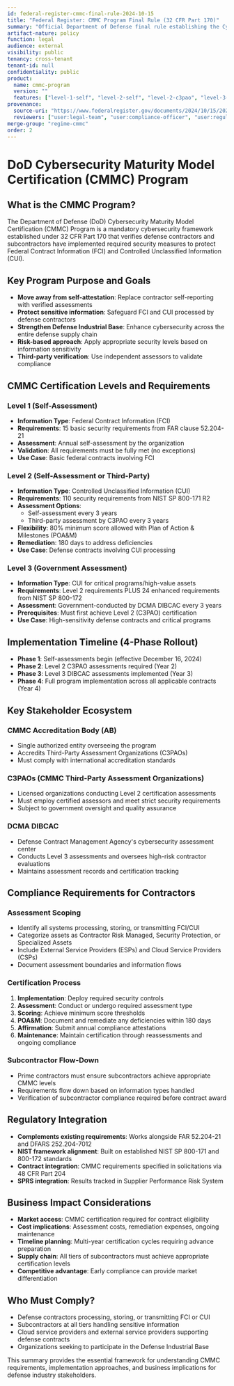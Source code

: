 ```yaml
---
id: federal-register-cmmc-final-rule-2024-10-15
title: "Federal Register: CMMC Program Final Rule (32 CFR Part 170)"
summary: "Official Department of Defense final rule establishing the Cybersecurity Maturity Model Certification (CMMC) Program requirements, effective December 16, 2024"
artifact-nature: policy
function: legal
audience: external
visibility: public
tenancy: cross-tenant
tenant-id: null
confidentiality: public
product:
  name: cmmc-program
  version: ""
  features: ["level-1-self", "level-2-self", "level-2-c3pao", "level-3-dibcac", "fci-protection", "cui-protection", "nist-800-171", "nist-800-172", "assessment-requirements", "poa-m", "affirmation"]
provenance:
  source-uri: "https://www.federalregister.gov/documents/2024/10/15/2024-22905/cybersecurity-maturity-model-certification-cmmc-program"
  reviewers: ["user:legal-team", "user:compliance-officer", "user:regulatory-affairs"]
merge-group: "regime-cmmc"
order: 2
---
```

# DoD Cybersecurity Maturity Model Certification (CMMC) Program

## What is the CMMC Program?

The Department of Defense (DoD) Cybersecurity Maturity Model Certification (CMMC) Program is a mandatory cybersecurity framework established under 32 CFR Part 170 that verifies defense contractors and subcontractors have implemented required security measures to protect Federal Contract Information (FCI) and Controlled Unclassified Information (CUI).

## Key Program Purpose and Goals

- **Move away from self-attestation**: Replace contractor self-reporting with verified assessments
- **Protect sensitive information**: Safeguard FCI and CUI processed by defense contractors
- **Strengthen Defense Industrial Base**: Enhance cybersecurity across the entire defense supply chain
- **Risk-based approach**: Apply appropriate security levels based on information sensitivity
- **Third-party verification**: Use independent assessors to validate compliance

## CMMC Certification Levels and Requirements

### Level 1 (Self-Assessment)

- **Information Type**: Federal Contract Information (FCI)
- **Requirements**: 15 basic security requirements from FAR clause 52.204-21
- **Assessment**: Annual self-assessment by the organization
- **Validation**: All requirements must be fully met (no exceptions)
- **Use Case**: Basic federal contracts involving FCI

### Level 2 (Self-Assessment or Third-Party)

- **Information Type**: Controlled Unclassified Information (CUI)
- **Requirements**: 110 security requirements from NIST SP 800-171 R2
- **Assessment Options**:
  - Self-assessment every 3 years
  - Third-party assessment by C3PAO every 3 years
- **Flexibility**: 80% minimum score allowed with Plan of Action & Milestones (POA&M)
- **Remediation**: 180 days to address deficiencies
- **Use Case**: Defense contracts involving CUI processing

### Level 3 (Government Assessment)

- **Information Type**: CUI for critical programs/high-value assets
- **Requirements**: Level 2 requirements PLUS 24 enhanced requirements from NIST SP 800-172
- **Assessment**: Government-conducted by DCMA DIBCAC every 3 years
- **Prerequisites**: Must first achieve Level 2 (C3PAO) certification
- **Use Case**: High-sensitivity defense contracts and critical programs

## Implementation Timeline (4-Phase Rollout)

- **Phase 1**: Self-assessments begin (effective December 16, 2024)
- **Phase 2**: Level 2 C3PAO assessments required (Year 2)
- **Phase 3**: Level 3 DIBCAC assessments implemented (Year 3)
- **Phase 4**: Full program implementation across all applicable contracts (Year 4)

## Key Stakeholder Ecosystem

### CMMC Accreditation Body (AB)

- Single authorized entity overseeing the program
- Accredits Third-Party Assessment Organizations (C3PAOs)
- Must comply with international accreditation standards

### C3PAOs (CMMC Third-Party Assessment Organizations)

- Licensed organizations conducting Level 2 certification assessments
- Must employ certified assessors and meet strict security requirements
- Subject to government oversight and quality assurance

### DCMA DIBCAC

- Defense Contract Management Agency's cybersecurity assessment center
- Conducts Level 3 assessments and oversees high-risk contractor evaluations
- Maintains assessment records and certification tracking

## Compliance Requirements for Contractors

### Assessment Scoping

- Identify all systems processing, storing, or transmitting FCI/CUI
- Categorize assets as Contractor Risk Managed, Security Protection, or Specialized Assets
- Include External Service Providers (ESPs) and Cloud Service Providers (CSPs)
- Document assessment boundaries and information flows

### Certification Process

1. **Implementation**: Deploy required security controls
2. **Assessment**: Conduct or undergo required assessment type
3. **Scoring**: Achieve minimum score thresholds
4. **POA&M**: Document and remediate any deficiencies within 180 days
5. **Affirmation**: Submit annual compliance attestations
6. **Maintenance**: Maintain certification through reassessments and ongoing compliance

### Subcontractor Flow-Down

- Prime contractors must ensure subcontractors achieve appropriate CMMC levels
- Requirements flow down based on information types handled
- Verification of subcontractor compliance required before contract award

## Regulatory Integration

- **Complements existing requirements**: Works alongside FAR 52.204-21 and DFARS 252.204-7012
- **NIST framework alignment**: Built on established NIST SP 800-171 and 800-172 standards
- **Contract integration**: CMMC requirements specified in solicitations via 48 CFR Part 204
- **SPRS integration**: Results tracked in Supplier Performance Risk System

## Business Impact Considerations

- **Market access**: CMMC certification required for contract eligibility
- **Cost implications**: Assessment costs, remediation expenses, ongoing maintenance
- **Timeline planning**: Multi-year certification cycles requiring advance preparation
- **Supply chain**: All tiers of subcontractors must achieve appropriate certification levels
- **Competitive advantage**: Early compliance can provide market differentiation

## Who Must Comply?

- Defense contractors processing, storing, or transmitting FCI or CUI
- Subcontractors at all tiers handling sensitive information
- Cloud service providers and external service providers supporting defense contracts
- Organizations seeking to participate in the Defense Industrial Base

This summary provides the essential framework for understanding CMMC requirements, implementation approaches, and business implications for defense industry stakeholders.
